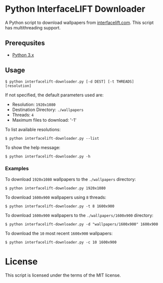 # Python InterfaceLIFT Downloader
A Python script to download wallpapers from [interfacelift.com](https://interfacelift.com/). This script has multithreading support.

## Prerequsites

- [Python 3.x](https://www.python.org/downloads/)

## Usage

```
$ python interfacelift-downloader.py [-d DEST] [-t THREADS] [resolution]
```

If not specified, the default parameters used are:

- Resolution: `1920x1080`
- Destination Directory: `./wallpapers`
- Threads: `4`
- Maximum files to download: '-1'

To list available resolutions:

```
$ python interfacelift-downloader.py --list
```

To show the help message:

```
$ python interfacelift-downloader.py -h
```

### Examples

To download `1920x1080` wallpapers to the `./wallpapers` directory:

```
$ python interfacelift-downloader.py 1920x1080
```

To download `1600x900` wallpapers using `8` threads:

```
$ python interfacelift-downloader.py -t 8 1600x900
```

To download `1600x900` wallpapers to the `./wallpapers/1600x900` directory:

```
$ python interfacelift-downloader.py -d "wallpapers/1600x900" 1600x900
```

To download the `10` most recent `1600x900` wallpapers:

```
$ python interfacelift-downloader.py -c 10 1600x900
```

# License

This script is licensed under the terms of the MIT license.
